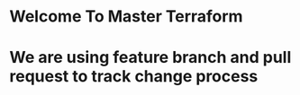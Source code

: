 # Welcome To Master Terraform

# We are using feature branch and pull request to track change process